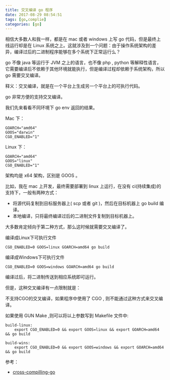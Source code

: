 ```yaml
---
title: 交叉编译 go 程序
date: 2017-08-29 08:54:51
tags: [go,complie]
categories: [go]
---
```

相信大多数人和我一样，都是在 mac 或者 windows 上写 go 代码，但是最终上线运行却是在 Linux 系统之上。这就涉及到一个问题：由于操作系统架构的差异，编译过后的二进制程序能够在多个系统下正常运行么？

go 不像 java 等运行于 JVM 之上的语言，也不像 php , python 等解释性语言，它需要编译后不依赖于其他环境就能执行，但是编译过程却依赖于系统架构，所以 go 需要交叉编译。


释义：交叉编译，就是在一个平台上生成另一个平台上的可执行代码。

go 非常方便的支持交叉编译。
<!--more-->

我们先来看看不同环境下 go env 返回的结果。

Mac 下：
```
GOARCH="amd64"
GOOS="darwin"
CGO_ENABLED="1"
```
Linux 下：
```
GOARCH="amd64"
GOOS="linux"
CGO_ENABLED="1"
```
架构均是 x64 架构，区别是 GOOS 。

比如，我在 mac 上开发，最终需要部署到 linux 上运行，在没有 ci(持续集成)的支持下，一般有两种方式：
- 将源代码复制到目标服务器上( scp 或者 git )，然后在目标机器上 go build 编译。
- 本地编译，只将最终编译过后的二进制文件复制到目标机器上。

大多数肯定倾向于第二种方式，那么这时候就需要交叉编译了。

编译成Linux下可执行文件
```
CGO_ENABLED=0 GOOS=linux GOARCH=amd64 go build
```
编译成Windows下可执行文件
```
CGO_ENABLED=0 GOOS=windows GOARCH=amd64 go build
```
编译过后，将二进制传送到相应系统即可运行。

但是，这种交叉编译有一点限制就是：

不支持CGO的交叉编译，如果程序中使用了 CGO , 则不能通过这种方式来交叉编译。

如果使用 GUN Make ,则可以将以上参数写到 Makefile 文件中:
```
build-linux:
	export CGO_ENABLED=0 && export GOOS=linux && export GOARCH=amd64 && go build

build-wins:
	export CGO_ENABLED=0 && export GOOS=windows && export GOARCH=amd64 && go build

```

参考：
 - [cross-compilling-go](https://solovyov.net/en/2012/cross-compiling-go/)
